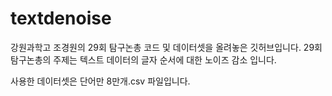 # textdenoise

강원과학고 조경원의 29회 탐구논총 코드 및 데이터셋을 올려놓은 깃허브입니다.
29회 탐구논총의 주제는 텍스트 데이터의 글자 순서에 대한 노이즈 감소 입니다.

사용한 데이터셋은 단어만 8만개.csv 파일입니다.
